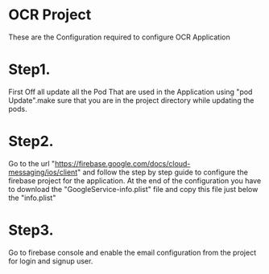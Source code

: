 # OCR Project
These are the Configuration required to configure OCR Application

Step1.
=
First Off all update all the Pod That are used in the Application using "pod Update".make sure that you are in the project directory while updating the pods.

Step2.
=
Go to the url "https://firebase.google.com/docs/cloud-messaging/ios/client" and follow the step by step guide to configure the  firebase project for the application. At the end of the configuration you have to download the "GoogleService-info.plist" file and copy this file just below the "info.plist"

Step3.
=
Go to firebase console and enable  the email  configuration from the project for login and signup user.

